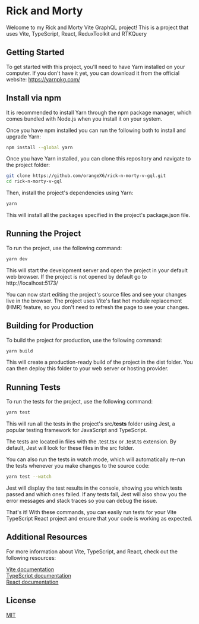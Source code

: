 # Rick and Morty

Welcome to my Rick and Morty Vite GraphQL project! This is a project that uses Vite, TypeScript, React, ReduxToolkit and RTKQuery

## Getting Started

To get started with this project, you'll need to have Yarn installed on your computer. If you don't have it yet, you can download it from the official website: https://yarnpkg.com/

## Install via npm

It is recommended to install Yarn through the npm package manager, which comes bundled with Node.js when you install it on your system.

Once you have npm installed you can run the following both to install and upgrade Yarn:

```bash
npm install --global yarn
```

Once you have Yarn installed, you can clone this repository and navigate to the project folder:

```bash
git clone https://github.com/orangeX6/rick-n-morty-v-gql.git
cd rick-n-morty-v-gql
```

Then, install the project's dependencies using Yarn:

```bash
yarn
```

This will install all the packages specified in the project's package.json file.

## Running the Project

To run the project, use the following command:

```bash
yarn dev
```

This will start the development server and open the project in your default web browser. If the project is not opened by default go to http://localhost:5173/

You can now start editing the project's source files and see your changes live in the browser. The project uses Vite's fast hot module replacement (HMR) feature, so you don't need to refresh the page to see your changes.

## Building for Production

To build the project for production, use the following command:

```bash
yarn build
```

This will create a production-ready build of the project in the dist folder. You can then deploy this folder to your web server or hosting provider.

## Running Tests

To run the tests for the project, use the following command:

```bash
yarn test
```

This will run all the tests in the project's src/**tests** folder using Jest, a popular testing framework for JavaScript and TypeScript.

The tests are located in files with the .test.tsx or .test.ts extension. By default, Jest will look for these files in the src folder.

You can also run the tests in watch mode, which will automatically re-run the tests whenever you make changes to the source code:

```bash
yarn test --watch
```

Jest will display the test results in the console, showing you which tests passed and which ones failed. If any tests fail, Jest will also show you the error messages and stack traces so you can debug the issue.

That's it! With these commands, you can easily run tests for your Vite TypeScript React project and ensure that your code is working as expected.

## Additional Resources

For more information about Vite, TypeScript, and React, check out the following resources:

[Vite documentation](https://vitejs.dev/)  
[TypeScript documentation](https://www.typescriptlang.org/docs/)  
[React documentation](https://reactjs.org/docs/)

## License

[MIT](https://choosealicense.com/licenses/mit/)
